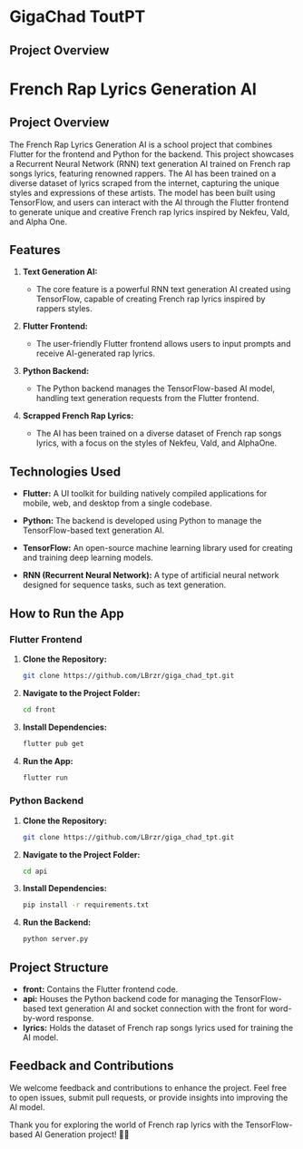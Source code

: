 # GigaChad ToutPT

## Project Overview

# French Rap Lyrics Generation AI

## Project Overview

The French Rap Lyrics Generation AI is a school project that combines Flutter for the frontend and Python for the backend. This project showcases a Recurrent Neural Network (RNN) text generation AI trained on French rap songs lyrics, featuring renowned rappers. The AI has been trained on a diverse dataset of lyrics scraped from the internet, capturing the unique styles and expressions of these artists. The model has been built using TensorFlow, and users can interact with the AI through the Flutter frontend to generate unique and creative French rap lyrics inspired by Nekfeu, Vald, and Alpha One.

## Features

1. **Text Generation AI:**
   - The core feature is a powerful RNN text generation AI created using TensorFlow, capable of creating French rap lyrics inspired by rappers styles.

2. **Flutter Frontend:**
   - The user-friendly Flutter frontend allows users to input prompts and receive AI-generated rap lyrics.

3. **Python Backend:**
   - The Python backend manages the TensorFlow-based AI model, handling text generation requests from the Flutter frontend.

4. **Scrapped French Rap Lyrics:**
   - The AI has been trained on a diverse dataset of French rap songs lyrics, with a focus on the styles of Nekfeu, Vald, and AlphaOne.

## Technologies Used

- **Flutter:** A UI toolkit for building natively compiled applications for mobile, web, and desktop from a single codebase.

- **Python:** The backend is developed using Python to manage the TensorFlow-based text generation AI.

- **TensorFlow:** An open-source machine learning library used for creating and training deep learning models.

- **RNN (Recurrent Neural Network):** A type of artificial neural network designed for sequence tasks, such as text generation.

## How to Run the App

### Flutter Frontend

1. **Clone the Repository:**
   ```bash
   git clone https://github.com/LBrzr/giga_chad_tpt.git
   ```

2. **Navigate to the Project Folder:**
   ```bash
   cd front
   ```

3. **Install Dependencies:**
   ```bash
   flutter pub get
   ```

4. **Run the App:**
   ```bash
   flutter run
   ```

### Python Backend

1. **Clone the Repository:**
   ```bash
   git clone https://github.com/LBrzr/giga_chad_tpt.git
   ```

2. **Navigate to the Project Folder:**
   ```bash
   cd api
   ```

3. **Install Dependencies:**
   ```bash
   pip install -r requirements.txt
   ```

4. **Run the Backend:**
   ```bash
   python server.py
   ```

## Project Structure

- **front:** Contains the Flutter frontend code.
- **api:** Houses the Python backend code for managing the TensorFlow-based text generation AI and socket connection with the front for word-by-word response.
- **lyrics:** Holds the dataset of French rap songs lyrics used for training the AI model.

## Feedback and Contributions

We welcome feedback and contributions to enhance the project. Feel free to open issues, submit pull requests, or provide insights into improving the AI model.

Thank you for exploring the world of French rap lyrics with the TensorFlow-based AI Generation project! 🎤📜

